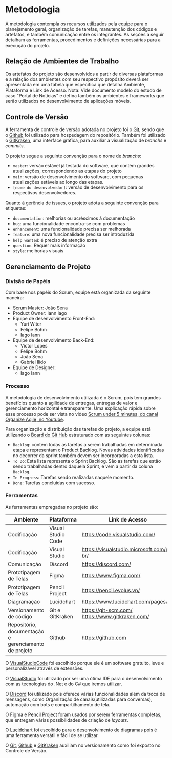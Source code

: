 
# Metodologia

A metodologia contempla os recursos utilizados pela equipe para o planejamento geral, organização de tarefas, manutenção dos códigos e artefatos, e também comunicação entre os integrantes. As seções a seguir detalham as ferramentas, procedimentos e definições necessárias para a execução do projeto.

## Relação de Ambientes de Trabalho

Os artefatos do projeto são desenvolvidos a partir de diversas plataformas e a relação dos ambientes com seu respectivo propósito deverá ser apresentada em uma tabela que especifica que detalha Ambiente, Plataforma e Link de Acesso. 
Nota: Vide documento modelo do estudo de caso "Portal de Notícias" e defina também os ambientes e frameworks que serão utilizados no desenvolvimento de aplicações móveis.

## Controle de Versão

A ferramenta de controle de versão adotada no projeto foi o [Git](https://git-scm.com/), sendo que o [Github](https://github.com) foi utilizado para hospedagem do repositório. Também foi utilizado o [GitKraken](https://www.gitkraken.com/), uma interface gráfica, para auxiliar a visualização de *branchs* e *commits*.

O projeto segue a seguinte convenção para o nome de *branchs*:

- `master`: versão estável já testada do software, que contém grandes atualizações, correspondendo as etapas do projeto
- `main`: versão de desenvolvimento do software, com pequenas atualizações estáveis ao longo das etapas.
- `[nome do desenvolvedor]`: versão de desenvolvimento para os respectivos desenvolvedores.

Quanto à gerência de issues, o projeto adota a seguinte convenção para etiquetas:

- `documentation`: melhorias ou acréscimos à documentação
- `bug`: uma funcionalidade encontra-se com problemas
- `enhancement`: uma funcionalidade precisa ser melhorada
- `feature`: uma nova funcionalidade precisa ser introduzida
- `help wanted`: é preciso de atenção extra
- `question`: Requer mais informação
- `style`: melhorias visuais

## Gerenciamento de Projeto

### Divisão de Papéis

Com base nos papéis do Scrum, equipe está organizada da seguinte maneira:
- Scrum Master: João Sena
- Product Owner: Iann Iago
- Equipe de desenvolvimento Front-End:
    - Yuri Witer
    - Felipe Bohm
    - Iago Iann
- Equipe de desenvolvimento Back-End:
    - Victor Lopes
    - Felipe Bohm
    - João Sena
    - Gabriel Ilido
- Equipe de Designer:
    - Iago Iann

### Processo

A metodologia de desenvolvimento utilizada é o Scrum, pois tem grandes benefícios quanto a agilidade de entregas, entregas de valor e gerenciamento horizontal e transparente. Uma explicação rápida sobre esse processo pode ser vista no video [Scrum under 5 minutes, do canal Organize Agile, no Youtube](https://www.youtube.com/watch?v=2Vt7Ik8Ublw). 

Para organização e distribuição das tarefas do projeto, a equipe está utilizando o [Board do Git Hub](https://github.com/ICEI-PUC-Minas-PMV-ADS/pmv-ads-2021-1-e1-proj-web-t1-web-hardware/projects/2?fullscreen=true) estruturado com as seguintes colunas:

- `Backlog`: contém todas as tarefas a serem trabalhadas em determinada etapa e representam o Product Backlog. Novas atividades identificadas no decorrer da sprint também devem ser incorporadas a esta lista.
- `To Do`: Esta lista representa o Sprint Backlog. São as tarefas que estão sendo trabalhadas dentro daquela Sprint, e vem a partir da coluna `Backlog`.
- `In Progress`: Tarefas sendo realizadas naquele momento.
- `Done`: Tarefas concluídas com sucesso.

### Ferramentas

As ferramentas empregadas no projeto são:

| Ambiente | Plataforma | Link de Acesso |
| ------------- | ------------ | ---------- |
| Codificação | Visual Studio Code | https://code.visualstudio.com/
| Codificação | Visual Studio  | https://visualstudio.microsoft.com/pt-br/
| Comunicação | Discord | https://discord.com/
| Prototipagem de Telas | Figma | https://www.figma.com/
| Prototipagem de Telas | Pencil Project | https://pencil.evolus.vn/
| Diagramação | Lucidchart | https://www.lucidchart.com/pages/pt
| Versionamento de código | Git e GitKraken | https://git-scm.com/ https://www.gitkraken.com/
| Repositório, documentação e gerenciamento de projeto | Github | https://github.com

O [VisualStudioCode](https://code.visualstudio.com/) foi escolhido porque ele é um software gratuito, leve e personalizável através de extensões.

O [VisualStudio](https://visualstudio.microsoft.com/pt-br/) foi utilizado por ser uma ótima IDE para o desenvolvimento com as tecnologias do .Net e do C# que iremos utilizar.

O [Discord](https://discord.com/) foi utilizado pois oferece várias funcionalidades além da troca de mensagens, como Organização de canais(utilizadas para conversas), automação com bots e compartilhamento de tela.

O [Figma](https://www.figma.com/) e [Pencil Project](https://pencil.evolus.vn/) foram usados por serem ferramentas completas, que entregam várias possibilidades de criação de *layouts*.

O [Lucidchart](https://www.lucidchart.com/pages/pt) foi escolhido para o desenvolvimento de diagramas pois é uma ferramenta versátil e fácil de se utilizar.

O [Git](https://git-scm.com/), [Github](https://github.com) e [GitKraken](https://www.gitkraken.com/) auxiliam no versionamento como foi exposto no Controle de Versão.
